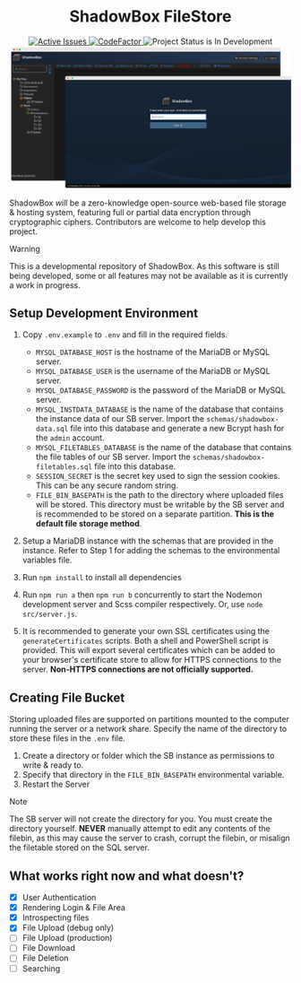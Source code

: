 

<div style="text-align: center;" align="center">
    <h1 style="text-align: center" align="center">ShadowBox FileStore</h1>
    <a href="https://app.deepsource.com/gh/Wriar/ShadowBox/?ref=repository-badge">
        <img src="https://app.deepsource.com/gh/Wriar/ShadowBox.svg/?label=active+issues&show_trend=true&token=5APRnpsK93ZKzHm3t9ZQKgp8" alt="Active Issues" title="DeepSource Analysis">
    </a>
    <a href="https://www.codefactor.io/repository/github/wriar/shadowbox">
        <img src="https://www.codefactor.io/repository/github/wriar/shadowbox/badge?s=892deaf91df08db750f4974dfa5b688e8cdcc423" alt="CodeFactor" title="CodeFactor Issue Tracker">
    </a>
    <img src="https://img.shields.io/badge/Project%20Status-In%20Development-yellow" alt="Project Status is In Development" title="Badge with the project status">
</div>

<div style="text-align: center;">

<img src="preview.png" alt="ShadowBox Preview"  style="max-height: 300px; text-align: center; width: auto;">
</div>

ShadowBox *will* be a zero-knowledge open-source web-based file storage & hosting system, featuring full or partial data encryption through cryptographic ciphers. Contributors are welcome to help develop this project.
> [!WARNING]  
> This is a developmental repository of ShadowBox. As this software is still being developed, some or all features may not be available as it is currently a work in progress.

## Setup Development Environment
1. Copy ``.env.example`` to ``.env`` and fill in the required fields.
    - ``MYSQL_DATABASE_HOST`` is the hostname of the MariaDB or MySQL server.
    - ``MYSQL_DATABASE_USER`` is the username of the MariaDB or MySQL server.
    - ``MYSQL_DATABASE_PASSWORD`` is the password of the MariaDB or MySQL server.
    - ``MYSQL_INSTDATA_DATABASE`` is the name of the database that contains the instance data of our SB server. Import the ``schemas/shadowbox-data.sql`` file into this database and generate a new Bcrypt hash for the ``admin`` account.
    - ``MYSQL_FILETABLES_DATABASE`` is the name of the database that contains the file tables of our SB server. Import the ``schemas/shadowbox-filetables.sql`` file into this database.
    - ``SESSION_SECRET`` is the secret key used to sign the session cookies. This can be any secure random string.
    - ``FILE_BIN_BASEPATH`` is the path to the directory where uploaded files will be stored. This directory must be writable by the SB server and is recommended to be stored on a separate partition. **This is the default file storage method**.

2. Setup a MariaDB instance with the schemas that are provided in the instance. Refer to Step 1 for adding the schemas to the environmental variables file.
3. Run ``npm install`` to install all dependencies
4. Run ``npm run a`` then ``npm run b`` concurrently to start the Nodemon development server and Scss compiler respectively. Or, use ``node src/server.js``.
5. It is recommended to generate your own SSL certificates using the ``generateCertificates`` scripts. Both a shell and PowerShell script is provided. This will export several certificates which can be added to your browser's certificate store to allow for HTTPS connections to the server. **Non-HTTPS connections are not officially supported.**

## Creating File Bucket
Storing uploaded files are supported on partitions mounted to the computer running the server or a network share. Specify the name of the directory to store these files in the ``.env`` file.
1. Create a directory or folder which the SB instance as permissions to write & ready to.
2. Specify that directory in the ``FILE_BIN_BASEPATH`` environmental variable.
3. Restart the Server
> [!NOTE]
> The SB server will not create the directory for you. You must create the directory yourself. **NEVER** manually attempt to edit any contents of the filebin, as this may cause the server to crash, corrupt the filebin, or misalign the filetable stored on the SQL server.

## What works right now and what doesn't?
- [x] User Authentication
- [x] Rendering Login & File Area
- [x] Introspecting files
- [x] File Upload (debug only)
- [ ] File Upload (production)
- [ ] File Download
- [ ] File Deletion
- [ ] Searching

